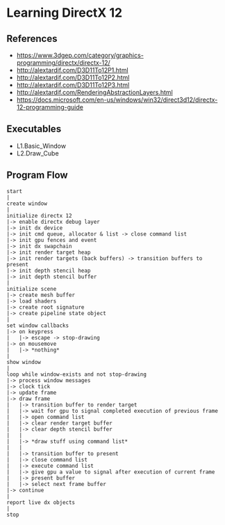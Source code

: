 # Learning DirectX 12

## References
- https://www.3dgep.com/category/graphics-programming/directx/directx-12/
- http://alextardif.com/D3D11To12P1.html
- http://alextardif.com/D3D11To12P2.html
- http://alextardif.com/D3D11To12P3.html
- http://alextardif.com/RenderingAbstractionLayers.html
- https://docs.microsoft.com/en-us/windows/win32/direct3d12/directx-12-programming-guide

## Executables
- L1.Basic_Window
- L2.Draw_Cube

## Program Flow
```flow
start 
|
create window
|
initialize directx 12 
|-> enable directx debug layer 
|-> init dx device
|-> init cmd queue, allocator & list -> close command list
|-> init gpu fences and event
|-> init dx swapchain
|-> init render target heap
|-> init render targets (back buffers) -> transition buffers to present
|-> init depth stencil heap
|-> init depth stencil buffer
|
initialize scene 
|-> create mesh buffer
|-> load shaders
|-> create root signature
|-> create pipeline state object
|
set window callbacks
|-> on keypress
|   |-> escape -> stop-drawing
|-> on mousemove
|   |-> *nothing*
|
show window
|
loop while window-exists and not stop-drawing
|-> process window messages
|-> clock tick
|-> update frame
|-> draw frame
|   |-> transition buffer to render target
|   |-> wait for gpu to signal completed execution of previous frame
|   |-> open command list
|   |-> clear render target buffer
|   |-> clear depth stencil buffer
|   |
|   |-> *draw stuff using command list*
|   |
|   |-> transition buffer to present
|   |-> close command list
|   |-> execute command list
|   |-> give gpu a value to signal after execution of current frame
|   |-> present buffer
|   |-> select next frame buffer
|-> continue
|
report live dx objects
|
stop
```